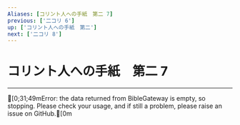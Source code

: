 ```yaml
---
Aliases: [コリント人への手紙　第二 7]
previous: ['二コリ 6']
up: ['コリント人への手紙　第二']
next: ['二コリ 8']
---
```

# コリント人への手紙　第二 7

***
[0;31;49mError: the data returned from BibleGateway is empty, so stopping. Please check your usage, and if still a problem, please raise an issue on GitHub.[0m
